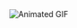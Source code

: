 <img src="[path/to/your/image.gi](https://i.pinimg.com/originals/24/2e/37/242e379f970c22bf30e1689290627058.gif)https://i.pinimg.com/originals/24/2e/37/242e379f970c22bf30e1689290627058.gif" alt="Animated GIF">
